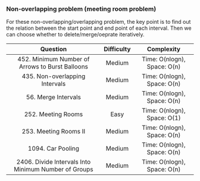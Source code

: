 ### Non-overlapping problem (meeting room problem)
For these non-overlapping/overlapping problem, the key point is to find out the relation between the start point and end point of each interval. Then we can choose whether to delete/merge/oeprate iteratively.

| Question | Difficulty | Complexity |
| :---: | :---: | :---: |
| 452. Minimum Number of Arrows to Burst Balloons | Medium | Time: O(nlogn), Space: O(n) |
| 435. Non-overlapping Intervals | Medium | Time: O(nlogn), Space: O(n) |
| 56. Merge Intervals | Medium | Time: O(nlogn), Space: O(n) |
| 252. Meeting Rooms | Easy | Time: O(nlogn), Space: O(1) |
| 253. Meeting Rooms II | Medium | Time: O(nlogn), Space: O(n) |
| 1094. Car Pooling | Medium | Time: O(nlogn), Space: O(n) |
| 2406. Divide Intervals Into Minimum Number of Groups | Medium | Time: O(nlogn), Space: O(n) |